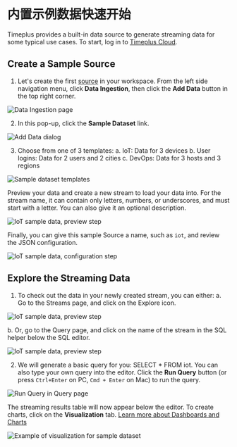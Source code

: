 # 内置示例数据快速开始

Timeplus provides a built-in data source to generate streaming data for some typical use cases. To start, log in to [Timeplus Cloud](https://us.timeplus.cloud/).

## Create a Sample Source

1. Let's create the first [source](glossary#source) in your workspace. From the left side navigation menu, click **Data Ingestion**, then click the **Add Data** button in the top right corner.

![Data Ingestion page](/img/sample-source-button-1.png)

2. In this pop-up, click the **Sample Dataset** link.

![Add Data dialog](/img/sample-source-dialog-2.png)

3. Choose from one of 3 templates: a. IoT: Data for 3 devices b. User logins: Data for 2 users and 2 cities c. DevOps: Data for 3 hosts and 3 regions

![Sample dataset templates](/img/sample-source-template-3.png)

Preview your data and create a new stream to load your data into. For the stream name, it can contain only letters, numbers, or underscores, and must start with a letter. You can also give it an optional description.

![IoT sample data, preview step](/img/sample-source-preview-4.png)

 Finally, you can give this sample Source a name, such as `iot`, and review the JSON configuration.

![IoT sample data, configuration step](/img/sample-source-configuration-5.png)

## Explore the Streaming Data

1. To check out the data in your newly created stream, you can either: a. Go to the Streams page, and click on the Explore icon.

  ![IoT sample data, preview step](/img/streams-list.png)

  b. Or, go to the Query page, and click on the name of the stream in the SQL helper below the SQL editor.

  ![IoT sample data, preview step](/img/stream_name-in-list.png)

2. We will generate a basic query for you: SELECT * FROM iot. You can also type your own query into the editor. Click the **Run Query** button (or press `Ctrl+Enter` on PC, `Cmd + Enter` on Mac) to run the query.

![Run Query in Query page](/img/run-query.png)

The streaming results table will now appear below the editor. To create charts, click on the **Visualization** tab. [Learn more about Dashboards and Charts](viz)

![Example of visualization for sample dataset](/img/viz-sample-iot.png)

